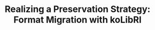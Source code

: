 ---
abstract: null
creators:
- Steinke, Tobias
date: null
document_url: https://services.phaidra.univie.ac.at/api/object/o:294513/download
grand_parent: iPRES
institutions: []
keywords:
- beijing
landing_page_url: https://phaidra.univie.ac.at/o:294513
language: eng
layout: publication
license: CC BY-SA 3.0 AT
notes_url: null
parent: iPRES 2007
publication_type: presentation
size: 75356
slides_url: null
source_name: iPRES
title: 'Realizing a Preservation Strategy: Format Migration with koLibRI'
year: 2007
---